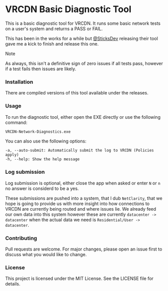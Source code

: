 # VRCDN Basic Diagnostic Tool
This is a basic diagnostic tool for VRCDN. It runs some basic network tests on a user's system and returns a PASS or FAIL.

 This has been in the works for a while but [@SticksDev](https://github.com/SticksDev) releasing their tool gave me a kick to finish and release this one.

 > [!NOTE] 
 > As always, this isn't a definitive sign of zero issues if all tests pass, however if a test fails then issues are likely.

### Installation
There are compiled versions of this tool available under the releases.

### Usage
To run the diagnostic tool, either open the EXE directly or use the following command:
```cmd
VRCDN-Network-Diagnostics.exe
```

You can also use the following options:
```
-a, --auto-submit: Automatically submit the log to VRCDN (Policies apply)
-h, --help: Show the help message
```

### Log submission
Log submission is optional, either close the app when asked or enter `N` or `n` no answer is considerd to be a yes.

These submissions are pushed into a system, that I dub `NetClarity`, that we hope is going to provide us with more insight into how connections to VRCDN are currently being routed and where issues lie.
We already feed our own data into this system however these are currently `datacenter -> datacenter` when the actual data we need is `Residential/User -> datacenter`.

### Contributing
Pull requests are welcome. For major changes, please open an issue first to discuss what you would like to change.

### License
This project is licensed under the MIT License. See the LICENSE file for details.
